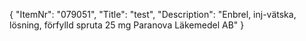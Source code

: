 {
  "ItemNr": "079051",
  "Title": "test",
  "Description": "Enbrel, inj-vätska, lösning, förfylld spruta 25 mg Paranova Läkemedel AB"
}